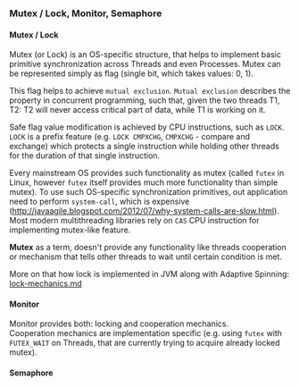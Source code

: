 ### Mutex / Lock, Monitor, Semaphore

#### Mutex / Lock
Mutex (or Lock) is an OS-specific structure, that helps to implement basic primitive synchronization across Threads and even Processes. Mutex can be represented simply as flag (single bit, which takes values: 0, 1).  

This flag helps to achieve `mutual exclusion`. `Mutual exclusion` describes the property in concurrent programming, such that, given the two threads T1, T2: T2 will never access critical part of data, while T1 is working on it. 

Safe flag value modification is achieved by CPU instructions, such as `LOCK`.  
`LOCK` is a prefix feature (e.g. `LOCK CMPXCHG`, `CMPXCHG` - compare and exchange) which protects a single instruction while holding other threads for the duration of that single instruction.


Every mainstream OS provides such functionality as mutex (called `futex` in Linux, however `futex` itself provides much more functionality than simple mutex). To use such OS-specific synchronization primitives, out application need to perform `system-call`, which is expensive (http://javaagile.blogspot.com/2012/07/why-system-calls-are-slow.html).  
Most modern multithreading libraries rely on `CAS` CPU instruction for implementing mutex-like feature. 


**Mutex** as a term, doesn't provide any functionality like threads cooperation or mechanism that tells other threads to wait until certain condition is met.


More on that how lock is implemented in JVM along with Adaptive Spinning:  
[lock-mechanics.md](lock-mechanics.md)

#### Monitor

Monitor provides both: locking and cooperation mechanics.  
Cooperation mechanics are implementation specific (e.g. using `futex` with `FUTEX_WAIT` on Threads, that are currently trying to acquire already locked mutex).


#### Semaphore

